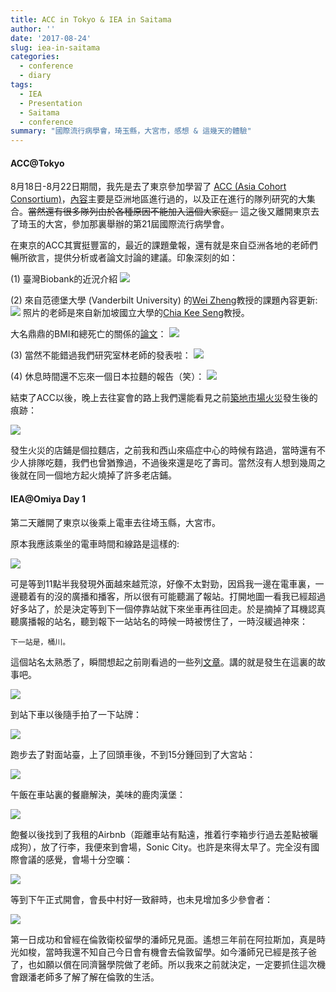```yaml
---
title: ACC in Tokyo & IEA in Saitama
author: ''
date: '2017-08-24'
slug: iea-in-saitama
categories:
  - conference
  - diary
tags:
  - IEA
  - Presentation
  - Saitama
  - conference
summary: "國際流行病學會，琦玉縣，大宮市，感想 & 這幾天的體驗"
---
```


#### ACC@Tokyo
8月18日-8月22日期間，我先是去了東京參加學習了 [ACC (Asia Cohort Consortium)](https://www.asiacohort.org/index.html)，[內容](https://www.asiacohort.org/accmeetings/individual.html?entry_id=56)主要是亞洲地區進行過的，以及正在進行的隊列研究的大集合。~~當然還有很多隊列由於各種原因不能加入這個大家庭。~~ 這之後又離開東京去了琦玉的大宮，參加那裏舉辦的第21屆國際流行病學會。

在東京的ACC其實挺豐富的，最近的課題彙報，還有就是來自亞洲各地的老師們暢所欲言，提供分析或者論文討論的建議。印象深刻的如：

(1) 臺灣Biobank的近況介紹
![](/img/taiwanbiobank.jpg)
<!-- 會上休息時，還有晚上的晚宴上恰好有時間和來自臺灣的同仁瞭解了一下8月15日的全臺灣大停電。據說是人爲因素導致的，無法容忍也無法想象。還好Biobank儲存樣本的冷庫都是有備用電源的。 -->

(2) 來自范德堡大學 (Vanderbilt University) 的[Wei Zheng](http://www.vicc.org/dd/display.php?person=wei.zheng)教授的課題內容更新:
![](/img/zhengwei.jpg)
照片的老師是來自新加坡國立大學的[Chia Kee Seng](https://sph.nus.edu.sg/about/faculty-directory/chia-kee-seng)教授。

大名鼎鼎的BMI和總死亡的關係的[論文](www.nejm.org/doi/full/10.1056/NEJMoa1010679)：
![](/img/BMIACC.png)

(3) 當然不能錯過我們研究室林老師的發表啦：
![](/img/linyingsong.jpg)

(4) 休息時間還不忘來一個日本拉麵的報告（笑）：
![](/img/ramenpresentation.jpg)

結束了ACC以後，晚上去往宴會的路上我們還能看見之前[築地市場火災](http://www.bbc.com/japanese/40822629)發生後的痕跡：

![](/img/tsukichifire.jpg)

發生火災的店鋪是個拉麵店，之前我和西山來癌症中心的時候有路過，當時還有不少人排隊吃麵，我們也曾猶豫過，不過後來還是吃了壽司。當然沒有人想到幾周之後就在同一個地方起火燒掉了許多老店鋪。


#### IEA@Omiya Day 1
第二天離開了東京以後乘上電車去往埼玉縣，大宮市。

原本我應該乘坐的電車時間和線路是這樣的:

![](/img/yahootransitOmiya.jpg)

可是等到11點半我發現外面越來越荒涼，好像不太對勁，因爲我一邊在電車裏，一邊聽着有的沒的廣播和播客，所以很有可能聽漏了報站。打開地圖一看我已經超過好多站了，於是決定等到下一個停靠站就下來坐車再往回走。於是摘掉了耳機認真聽廣播報的站名，聽到報下一站站名的時候一時被愣住了，一時沒緩過神來：

`下一站是，桶川。`

這個站名太熟悉了，瞬間想起之前剛看過的一些列[文章](https://zhuanlan.zhihu.com/p/23255253)。講的就是發生在這裏的故事吧。

![](/img/Okegawa1.jpg)

到站下車以後隨手拍了一下站牌：

![](/img/Okegawa.jpg)

跑步去了對面站臺，上了回頭車後，不到15分鍾回到了大宮站：

![](/img/Omiya.jpg)

午飯在車站裏的餐廳解決，美味的鹿肉漢堡：

![](/img/Deermeat.jpg)


飽餐以後找到了我租的Airbnb（距離車站有點遠，推着行李箱步行過去差點被曬成狗），放了行李，我便來到會場，Sonic City。也許是來得太早了。完全沒有國際會議的感覺，會場十分空曠：

![](/img/OpeningIEA.jpg)

等到下午正式開會，會長中村好一致辭時，也未見增加多少參會者：

![](/img/OpeningIEA1.jpg)

第一日成功和曾經在倫敦衛校留學的潘師兄見面。遙想三年前在阿拉斯加，真是時光如梭，當時我還不知自己今日會有機會去倫敦留學。如今潘師兄已經是孩子爸了，也如願以償在同濟醫學院做了老師。所以我來之前就決定，一定要抓住這次機會跟潘老師多了解了解在倫敦的生活。
